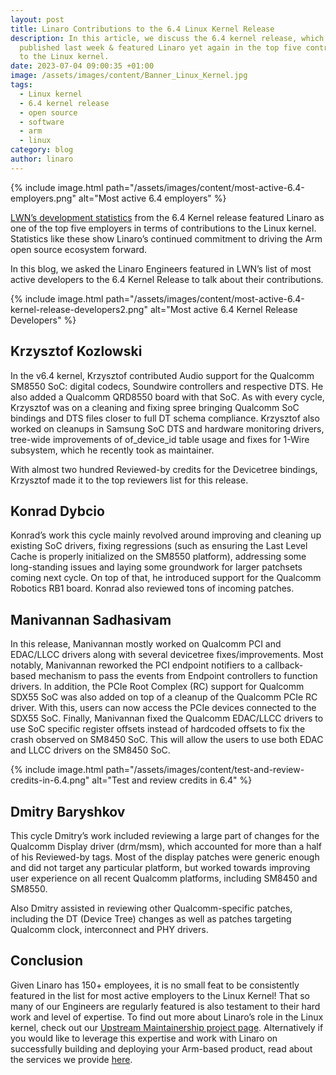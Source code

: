 ```yaml
---
layout: post
title: Linaro Contributions to the 6.4 Linux Kernel Release
description: In this article, we discuss the 6.4 kernel release, which was
  published last week & featured Linaro yet again in the top five contributors
  to the Linux kernel.
date: 2023-07-04 09:00:35 +01:00
image: /assets/images/content/Banner_Linux_Kernel.jpg
tags:
  - Linux kernel
  - 6.4 kernel release
  - open source
  - software
  - arm
  - linux
category: blog
author: linaro
---
```

{% include image.html path="/assets/images/content/most-active-6.4-employers.png" alt="Most active 6.4 employers" %}

[LWN’s development statistics](https://lwn.net/Articles/936113/) from the 6.4 Kernel release featured Linaro as one of the top five employers in terms of contributions to the Linux kernel. Statistics like these show Linaro’s continued commitment to driving the Arm open source ecosystem forward. 

In this blog, we asked the Linaro Engineers featured in LWN’s list of most active developers to the 6.4 Kernel Release to talk about their contributions.

{% include image.html path="/assets/images/content/most-active-6.4-kernel-release-developers2.png" alt="Most active 6.4 Kernel Release Developers" %}



## Krzysztof Kozlowski

In the v6.4 kernel, Krzysztof contributed Audio support for the Qualcomm SM8550 SoC: digital codecs, Soundwire controllers and respective DTS. He also added a Qualcomm QRD8550 board with that SoC. As with every cycle, Krzysztof was on a cleaning and fixing spree bringing Qualcomm SoC bindings and DTS files closer to full DT schema compliance. Krzysztof also worked on cleanups in Samsung SoC DTS and hardware monitoring drivers, tree-wide improvements of of_device_id table usage and fixes for 1-Wire subsystem, which he recently took as maintainer.

With almost two hundred Reviewed-by credits for the Devicetree bindings, Krzysztof made it to the top reviewers list for this release. 



## Konrad Dybcio

Konrad’s work this cycle mainly revolved around improving and cleaning up existing SoC drivers, fixing regressions (such as ensuring the Last Level Cache is properly initialized on the SM8550 platform), addressing some long-standing issues and laying some groundwork for larger patchsets coming next cycle. On top of that, he introduced support for the Qualcomm Robotics RB1 board. Konrad also reviewed tons of incoming patches. 



## Manivannan Sadhasivam

In this release, Manivannan mostly worked on Qualcomm PCI and EDAC/LLCC drivers along with several devicetree fixes/improvements. Most notably, Manivannan reworked the PCI endpoint notifiers to a callback-based mechanism to pass the events from Endpoint controllers to function drivers. In addition, the PCIe Root Complex (RC) support for Qualcomm SDX55 SoC was also added on top of a cleanup of the Qualcomm PCIe RC driver. With this, users can now access the PCIe devices connected to the SDX55 SoC. Finally, Manivannan fixed the Qualcomm EDAC/LLCC drivers to use SoC specific register offsets instead of hardcoded offsets to fix the crash observed on SM8450 SoC. This will allow the users to use both EDAC and LLCC drivers on the SM8450 SoC.

{% include image.html path="/assets/images/content/test-and-review-credits-in-6.4.png" alt="Test and review credits in 6.4" %}



## Dmitry Baryshkov 

This cycle Dmitry’s work included reviewing a large part of changes for the Qualcomm Display driver (drm/msm), which accounted for more than a half of his Reviewed-by tags. Most of the display patches were generic enough and did not target any particular platform, but worked towards improving user experience on all recent Qualcomm platforms, including SM8450 and SM8550.

Also Dmitry assisted in reviewing other Qualcomm-specific patches, including the DT (Device Tree) changes as well as patches targeting Qualcomm clock, interconnect and PHY drivers.

 

## Conclusion

Given Linaro has 150+ employees, it is no small feat to be consistently featured in the list for most active employers to the Linux Kernel! That so many of our Engineers are regularly featured is also testament to their hard work and level of expertise. To find out more about Linaro’s role in the Linux kernel, check out our [Upstream Maintainership project page](https://linaro.atlassian.net/wiki/spaces/UM/overview). Alternatively if you would like to leverage this expertise and work with Linaro on successfully building and deploying your Arm-based product, read about the services we provide [here](https://www.linaro.org/services/).